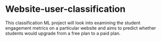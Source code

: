 # Website-user-classification
This classification ML project will look into examining the student engagement metrics on a particular website and aims to predict whether students would upgrade from a free plan to a paid plan.
